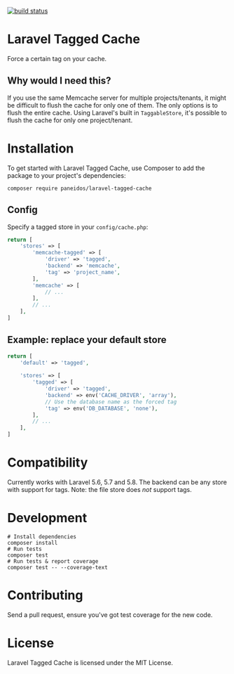 [![build status](https://api.travis-ci.org/paneidos/laravel-tagged-cache.svg?branch=master)](https://travis-ci.org/paneidos/laravel-tagged-cache)
# Laravel Tagged Cache

Force a certain tag on your cache.

## Why would I need this?

If you use the same Memcache server for multiple projects/tenants, it might be difficult to flush the cache for only one of them. The only options is to flush the entire cache. Using Laravel's built in `TaggableStore`, it's possible to flush the cache for only one project/tenant.

# Installation

To get started with Laravel Tagged Cache, use Composer to add the package to your project's dependencies:

```
composer require paneidos/laravel-tagged-cache
```

## Config

Specify a tagged store in your `config/cache.php`:

```php
return [
    'stores' => [
        'memcache-tagged' => [
            'driver' => 'tagged',
            'backend' => 'memcache',
            'tag' => 'project_name',
        ],
        'memcache' => [
            // ...
        ],
        // ...
    ],
]
```

## Example: replace your default store

```php
return [
    'default' => 'tagged',
    
    'stores' => [
        'tagged' => [
            'driver' => 'tagged',
            'backend' => env('CACHE_DRIVER', 'array'),
            // Use the database name as the forced tag
            'tag' => env('DB_DATABASE', 'none'),
        ],
        // ...
    ],
]
```

# Compatibility

Currently works with Laravel 5.6, 5.7 and 5.8.
The backend can be any store with support for tags. Note: the file store does *not* support tags.

# Development

```
# Install dependencies
composer install
# Run tests
composer test
# Run tests & report coverage
composer test -- --coverage-text
```

# Contributing

Send a pull request, ensure you've got test coverage for the new code.

# License

Laravel Tagged Cache is licensed under the MIT License.
